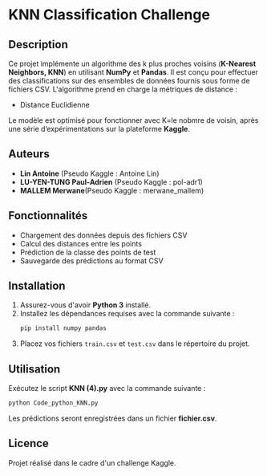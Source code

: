 # KNN Classification Challenge

## Description

Ce projet implémente un algorithme des k plus proches voisins (**K-Nearest Neighbors, KNN**) en utilisant **NumPy** et **Pandas**. 
Il est conçu pour effectuer des classifications sur des ensembles de données fournis sous forme de fichiers CSV. 
L'algorithme prend en charge la métriques de distance :

- Distance Euclidienne

Le modèle est optimisé pour fonctionner avec K=le nobmre de voisin, après une série d’expérimentations sur la plateforme **Kaggle**.

## Auteurs

- **Lin Antoine** (Pseudo Kaggle : Antoine Lin)
- **LU-YEN-TUNG Paul-Adrien** (Pseudo Kaggle : pol-adr1)
- **MALLEM Merwane**(Pseudo Kaggle : merwane_mallem)


## Fonctionnalités

- Chargement des données depuis des fichiers CSV
- Calcul des distances entre les points
- Prédiction de la classe des points de test
- Sauvegarde des prédictions au format CSV

## Installation

1. Assurez-vous d'avoir **Python 3** installé.
2. Installez les dépendances requises avec la commande suivante :
   ```bash
   pip install numpy pandas
   ```
3. Placez vos fichiers `train.csv` et `test.csv` dans le répertoire du projet.

## Utilisation

Exécutez le script **KNN (4).py** avec la commande suivante :

```bash
python Code_python_KNN.py
```

Les prédictions seront enregistrées dans un fichier **fichier.csv**.

## Licence

Projet réalisé dans le cadre d'un challenge Kaggle.